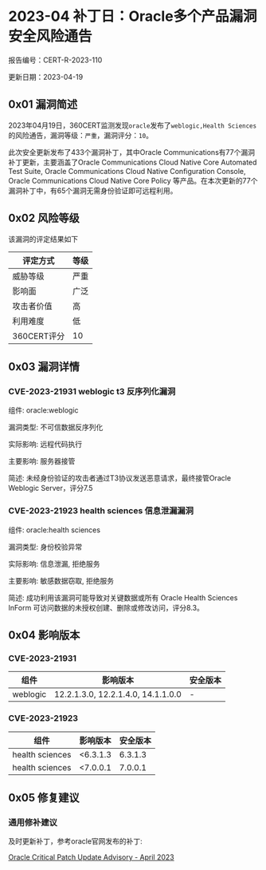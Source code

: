 # 2023-04 补丁日：Oracle多个产品漏洞安全风险通告

报告编号：CERT-R-2023-110

更新日期：2023-04-19

## 0x01  漏洞简述

2023年04月19日，360CERT监测发现`oracle`发布了`weblogic,Health Sciences`的风险通告，漏洞等级：`严重`，漏洞评分：`10`。

此次安全更新发布了433个漏洞补丁，其中Oracle Communications有77个漏洞补丁更新，主要涵盖了Oracle Communications Cloud Native Core Automated Test Suite, Oracle Communications Cloud Native Configuration Console, Oracle Communications Cloud Native Core Policy 等产品。在本次更新的77个漏洞补丁中，有65个漏洞无需身份验证即可远程利用。

## 0x02  风险等级

该漏洞的评定结果如下

| 评定方式    | 等级 |
| ----------- | ---- |
| 威胁等级    | 严重 |
| 影响面      | 广泛 |
| 攻击者价值  | 高   |
| 利用难度    | 低   |
| 360CERT评分 | 10   |

## 0x03  漏洞详情

### CVE-2023-21931 weblogic t3 反序列化漏洞

组件: oracle:weblogic

漏洞类型: 不可信数据反序列化

实际影响: 远程代码执行

主要影响: 服务器接管

简述: 未经身份验证的攻击者通过T3协议发送恶意请求，最终接管Oracle Weblogic Server，评分7.5

### CVE-2023-21923 health sciences 信息泄漏漏洞

组件: oracle:health sciences

漏洞类型: 身份校验异常

实际影响: 信息泄漏, 拒绝服务

主要影响: 敏感数据窃取, 拒绝服务

简述: 成功利用该漏洞可能导致对关键数据或所有 Oracle Health Sciences InForm 可访问数据的未授权创建、删除或修改访问，评分8.3。

## 0x04  影响版本

### CVE-2023-21931

| 组件     | 影响版本                           | 安全版本 |
| -------- | ---------------------------------- | -------- |
| weblogic | 12.2.1.3.0, 12.2.1.4.0, 14.1.1.0.0 | -        |

### CVE-2023-21923

| 组件            | 影响版本 | 安全版本 |
| --------------- | -------- | -------- |
| health sciences | <6.3.1.3 | 6.3.1.3  |
| health sciences | <7.0.0.1 | 7.0.0.1  |

## 0x05  修复建议

### 通用修补建议

及时更新补丁，参考oracle官网发布的补丁:

[Oracle Critical Patch Update Advisory - April 2023](https://www.oracle.com/security-alerts/cpuapr2023.html)
